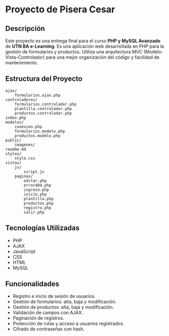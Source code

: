 # Proyecto de Pisera Cesar

## Descripción
Este proyecto es una entrega final para el curso **PHP y MySQL Avanzado** de **UTN BA e-Learning**. Es una aplicación web desarrollada en PHP para la gestión de formularios y productos. Utiliza una arquitectura MVC (Modelo-Vista-Controlador) para una mejor organización del código y facilidad de mantenimiento.

## Estructura del Proyecto

```
ajax/
    formularios.ajax.php
controladores/
    formularios.controlador.php
    plantilla.controlador.php
    productos.controlador.php
index.php
modelos/
    conexion.php
    formularios.modelo.php
    productos.modelo.php
public/
    imagenes/
readme.md
styles/
    style.css
vistas/
    js/
        script.js
    paginas/
        editar.php
        error404.php
        ingreso.php
        inicio.php
        plantilla.php
        productos.php
        registro.php
        salir.php
```

## Tecnologías Utilizadas
- PHP
- AJAX
- JavaScript
- CSS
- HTML
- MySQL

## Funcionalidades
- Registro e inicio de sesión de usuarios.
- Gestión de formularios: alta, baja y modificación.
- Gestión de productos: alta, baja y modificación.
- Validación de campos con AJAX.
- Paginación de registros.
- Protección de rutas y acceso a usuarios registrados.
- Cifrado de contraseñas con hash.





